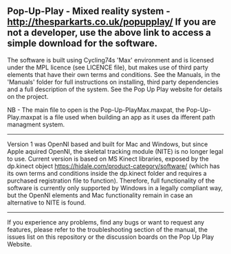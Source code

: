 Pop-Up-Play - Mixed reality system - http://thesparkarts.co.uk/popupplay/
If you are not a developer, use the above link to access a simple download for the software. 
-------------------------------------

The software is built using Cycling74s 'Max' environment and is licensed under the MPL licence (see LICENCE file), but makes use of third party elements that have their own terms and conditions. See the Manuals, in the 'Manuals' folder for full instructions on installing, third party dependencies and a full description of the system. See the Pop Up Play website for details on the project. 

NB - The main file to open is the Pop-Up-PlayMax.maxpat, the Pop-Up-Play.maxpat is a file used when building an app as it uses da ifferent path managment system. 

-------------------------------------

Version 1 was OpenNI based and built for Mac and Windows, but since Apple aquired OpenNI, the skeletal tracking module (NITE) is no longer legal to use. 
Current version is based on MS Kinect libraries, exposed by the dp.kinect object https://hidale.com/product-category/software/ (which has its own terms and conditions inside the dp.kinect folder and requires a purchased registration file to function). Therefore, full functionality of the software is currently only supported by Windows in a legally compliant way, but the OpenNI elements and Mac functionality remain in case an alternative to NITE is found.

---------------------------------------
If you experience any problems, find any bugs or want to request any features, please refer to the troubleshooting section of the manual, the issues list on this repository or the discussion boards on the Pop Up Play Website.




 
